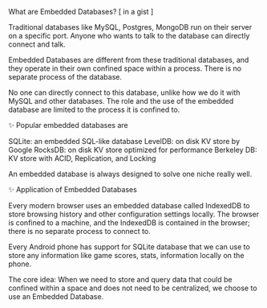 What are Embedded Databases? [ in a gist ]

Traditional databases like MySQL, Postgres, MongoDB run on their server on a specific port. Anyone who wants to talk to the database can directly connect and talk.

Embedded Databases are different from these traditional databases, and they operate in their own confined space within a process. There is no separate process of the database.

No one can directly connect to this database, unlike how we do it with MySQL and other databases. The role and the use of the embedded database are limited to the process it is confined to.

✨ Popular embedded databases are

SQLite: an embedded SQL-like database
LevelDB: on disk KV store by Google
RocksDB: on disk KV store optimized for performance
Berkeley DB: KV store with ACID, Replication, and Locking

An embedded database is always designed to solve one niche really well.

✨ Application of Embedded Databases

Every modern browser uses an embedded database called IndexedDB to store browsing history and other configuration settings locally. The browser is confined to a machine, and the IndexedDB is contained in the browser; there is no separate process to connect to.

Every Android phone has support for SQLite database that we can use to store any information like game scores, stats, information locally on the phone.

The core idea: When we need to store and query data that could be confined within a space and does not need to be centralized, we choose to use an Embedded Database.